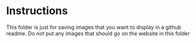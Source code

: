 # Instructions
This folder is just for saving images that you want to display in a github readme. Do *not* put any images that should go on the website in this folder